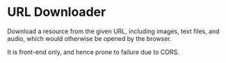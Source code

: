 # URL Downloader
Download a resource from the given URL, including images,
text files, and audio, which would otherwise be opened by
the browser.

It is front-end only, and hence prone to failure due to
CORS.